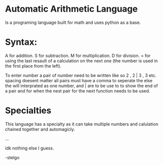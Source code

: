 # Automatic Arithmetic Language 
Is a programing language built for math and uses python as a base.

# Syntax:
 A for addition.
 S for subtraction.
 M for multiplication.
 D for division.
 = for using the last resault of a calculation on the next one (the number is used in the first place from the left).

 To enter number a pair of number need to be written like so  2 , 2 | 3 , 3 etc. spacing doesent matter 
 all pairs must have a comma to seperate the else the will interprated as one number,
 and | are to be use to to show the end of a pair and for when the nest pair for the next function needs to be used.

# Specialties
This language has a specialty as it can take multiple numbers and calulation chained together and automagicly.

...


idk nothing else I guess.

-stelgo

